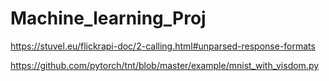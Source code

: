 # Machine_learning_Proj

https://stuvel.eu/flickrapi-doc/2-calling.html#unparsed-response-formats

https://github.com/pytorch/tnt/blob/master/example/mnist_with_visdom.py